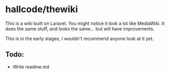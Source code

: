 # hallcode/thewiki
This is a wiki built on Laravel. You might notice it look a lot like MediaWiki. It does the same stuff, and looks the same... but will have improvements.

This is in the early stages, I wouldn't recommend anyone look at it yet.

## Todo:
* Write readme.md